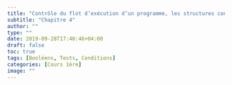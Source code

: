 ```yaml
---
title: "Contrôle du flot d’exécution d’un programme, les structures conditionnelles"
subtitle: "Chapitre 4"
author: ""
type: ""
date: 2019-09-28T17:40:46+04:00
draft: false
toc: true
tags: [Booléens, Tests, Conditions]
categories: [Cours 1ère]
image: ""
---
```

